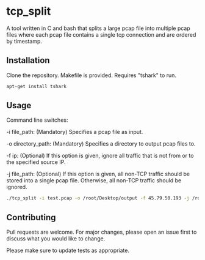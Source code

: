 # tcp_split
A tool written in C and bash that splits a large pcap file into multiple pcap files where each pcap file contains a single tcp connection and are ordered by timestamp.

## Installation

Clone the repository. Makefile is provided.
Requires "tshark" to run.
```bash
apt-get install tshark
```

## Usage

Command line switches:

-i file_path: (Mandatory) Specifies a pcap file as input.

-o directory_path: (Mandatory) Specifies a directory to output pcap files to.

-f ip: (Optional) If this option is given, ignore all traffic that is not from or to the specified source IP.

-j file_path: (Optional) If this option is given, all non-TCP traffic should be stored into a single pcap file. Otherwise, all non-TCP traffic should be ignored.

```bash
./tcp_split -i test.pcap -o /root/Desktop/output -f 45.79.50.193 -j /root/Desktop/output/non_tcp.pcap
```

## Contributing
Pull requests are welcome. For major changes, please open an issue first to discuss what you would like to change.

Please make sure to update tests as appropriate.

